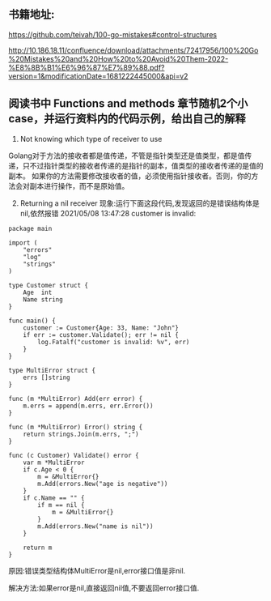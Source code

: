 ## 书籍地址:

https://github.com/teivah/100-go-mistakes#control-structures

http://10.186.18.11/confluence/download/attachments/72417956/100%20Go%20Mistakes%20and%20How%20to%20Avoid%20Them-2022-%E8%8B%B1%E6%96%87%E7%89%88.pdf?version=1&modificationDate=1681222445000&api=v2

## 阅读书中 Functions and methods 章节随机2个小case，并运行资料内的代码示例，给出自己的解释

1. Not knowing which type of receiver to use

Golang对于方法的接收者都是值传递，不管是指针类型还是值类型，都是值传递，只不过指针类型的接收者传递的是指针的副本，值类型的接收者传递的是值的副本。
如果你的方法需要修改接收者的值，必须使用指针接收者。否则，你的方法会对副本进行操作，而不是原始值。

2. Returning a nil receiver
   现象:运行下面这段代码,发现返回的是错误结构体是nil,依然报错 2021/05/08 13:47:28 customer is invalid: <nil>

```
package main

import (
	"errors"
	"log"
	"strings"
)

type Customer struct {
	Age  int
	Name string
}

func main() {
	customer := Customer{Age: 33, Name: "John"}
	if err := customer.Validate(); err != nil {
		log.Fatalf("customer is invalid: %v", err)
	}
}

type MultiError struct {
	errs []string
}

func (m *MultiError) Add(err error) {
	m.errs = append(m.errs, err.Error())
}

func (m *MultiError) Error() string {
	return strings.Join(m.errs, ";")
}

func (c Customer) Validate() error {
	var m *MultiError
	if c.Age < 0 {
		m = &MultiError{}
		m.Add(errors.New("age is negative"))
	}
	if c.Name == "" {
		if m == nil {
			m = &MultiError{}
		}
		m.Add(errors.New("name is nil"))
	}

	return m
}
```

原因:错误类型结构体MultiError是nil,error接口值是非nil.

解决方法:如果error是nil,直接返回nil值,不要返回error接口值.




